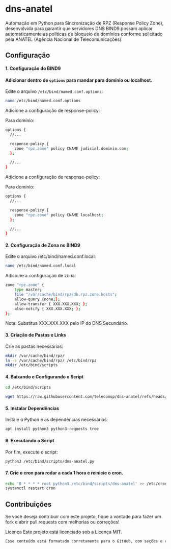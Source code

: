# dns-anatel

Automação em Python para Sincronização de RPZ (Response Policy Zone), desenvolvida para garantir que servidores DNS BIND9 possam aplicar automaticamente as políticas de bloqueio de domínios conforme solicitado pela ANATEL (Agência Nacional de Telecomunicações).

## Configuração

#### 1. Configuração do BIND9

#### Adicionar dentro de `options` para mandar para domínio ou localhost.

Edite o arquivo `/etc/bind/named.conf.options`:

```bash
nano /etc/bind/named.conf.options
```

Adicione a configuração de response-policy:

Para domínio:

```bash
options {
  //...

  response-policy {
    zone "rpz.zone" policy CNAME judicial.dominio.com;
  };

  //...
}
```

Adicione a configuração de response-policy:

Para domínio:
```bash
options {
  //...

  response-policy {
    zone "rpz.zone" policy CNAME localhost;
  };

  //...
}
```

#### 2. Configuração de Zona no BIND9
Edite o arquivo /etc/bind/named.conf.local:
```bash
nano /etc/bind/named.conf.local
```
Adicione a configuração de zona:
```bash
zone "rpz.zone" {
    type master;
    file "/var/cache/bind/rpz/db.rpz.zone.hosts";
    allow-query {none;};
    allow-transfer { XXX.XXX.XXX; };
    also-notify { XXX.XXX.XXX; };
};
```
Nota: Substitua XXX.XXX.XXX pelo IP do DNS Secundário.

#### 3. Criação de Pastas e Links
Crie as pastas necessárias:
```bash
mkdir /var/cache/bind/rpz/
ln -s /var/cache/bind/rpz/ /etc/bind/rpz
mkdir /etc/bind/scripts
```
#### 4. Baixando e Configurando o Script
```bash
cd /etc/bind/scripts
```
```bash
wget https://raw.githubusercontent.com/telecomsp/dns-anatel/refs/heads/main/dns-anatel.py
```
#### 5. Instalar Dependências
Instale o Python e as dependências necessárias:
```bash
apt install python3 python3-requests tree
```
#### 6. Executando o Script
Por fim, execute o script:
```bash
python3 /etc/bind/scripts/dns-anatel.py
```

#### 7. Crie o cron para rodar a cada 1 hora e reinicie o cron.
```bash
echo '0 * * * * root python3 /etc/bind/scripts/dns-anatel' >> /etc/crontab
systemctl restart cron
```
## Contribuições
Se você deseja contribuir com este projeto, fique à vontade para fazer um fork e abrir pull requests com melhorias ou correções! 

Licença
Este projeto está licenciado sob a Licença MIT.
```bash
Esse conteúdo está formatado corretamente para o GitHub, com seções e código bem organizados. A estrutura também segue boas práticas para facilitar a instalação e configuração do projeto.
```
